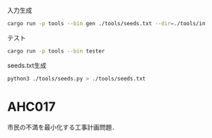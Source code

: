 入力生成

```bash
cargo run -p tools --bin gen ./tools/seeds.txt --dir=./tools/in
```

テスト

```bash
cargo run -p tools --bin tester
```

seeds.txt生成

```bash
python3 ./tools/seeds.py > ./tools/seeds.txt
```

# AHC017

市民の不満を最小化する工事計画問題．
